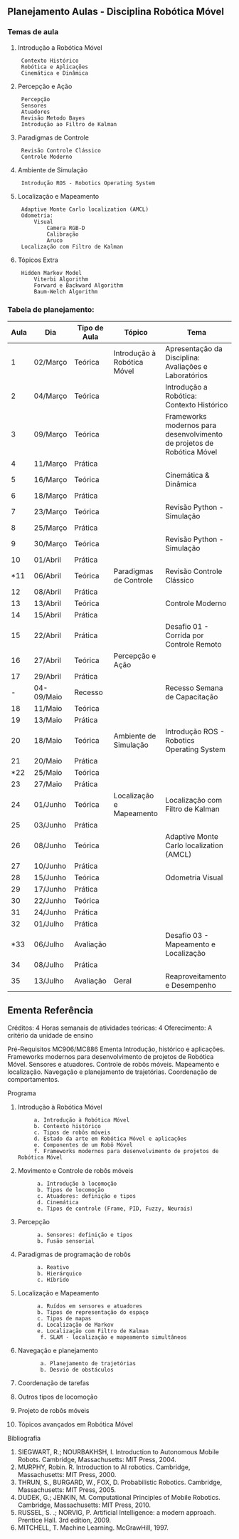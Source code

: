 ## Planejamento Aulas - Disciplina Robótica Móvel

### Temas de aula

1. Introdução a Robótica Móvel

        Contexto Histórico
        Robótica e Aplicações
        Cinemática e Dinâmica


2. Percepção e Ação
        
        Percepção
        Sensores
        Atuadores
        Revisão Metodo Bayes
        Introdução ao Filtro de Kalman

4. Paradigmas de Controle
        
        Revisão Controle Clássico
        Controle Moderno

3. Ambiente de Simulação
        
        Introdução ROS - Robotics Operating System

5. Localização e Mapeamento
    
        Adaptive Monte Carlo localization (AMCL)
        Odometria:
            Visual
                Camera RGB-D
                Calibração
                Aruco
        Localização com Filtro de Kalman

6. Tópicos Extra

        Hidden Markov Model
            Viterbi Algorithm
            Forward e Backward Algorithm
            Baum-Welch Algorithm



### Tabela de planejamento:

|Aula|Dia| Tipo de Aula|Tópico | Tema| 
|---|---|---|---|---|
|1|02/Março|Teórica|Introdução à Robótica Móvel|Apresentação da Disciplina: Avaliações e Laboratórios|
|2|04/Março|Teórica||Introdução a Robótica: Contexto Histórico|
|3|09/Março|Teórica|| Frameworks modernos para desenvolvimento de projetos de Robótica Móvel |
|4|11/Março|Prática|||
|5|16/Março|Teórica||Cinemática & Dinâmica|
|6|18/Março|Prática|||
|7|23/Março|Teórica||Revisão Python - Simulação|
|8|25/Março|Prática|||
|9|30/Março|Teórica||Revisão Python - Simulação|
|10|01/Abril|Prática|||
|*11|06/Abril|Teórica|Paradigmas de Controle| Revisão Controle Clássico|
|12|08/Abril|Prática|||
|13|13/Abril|Teórica|| Controle Moderno|
|14|15/Abril|Prática|||
|15|22/Abril|Prática||Desafio 01 - Corrida por Controle Remoto|
|16|27/Abril|Teórica|Percepção e Ação||
|17|29/Abril|Prática|||
|-|04-09/Maio|Recesso||Recesso Semana de Capacitação|
|18|11/Maio|Teórica|||
|19|13/Maio|Prática|||
|20|18/Maio|Teórica|Ambiente de Simulação|Introdução ROS - Robotics Operating System|
|21|20/Maio|Prática|||
|*22|25/Maio|Teórica|||
|23|27/Maio|Prática|||
|24|01/Junho|Teórica|Localização e Mapeamento| Localização com Filtro de Kalman|
|25|03/Junho|Prática|||
|26|08/Junho|Teórica|| Adaptive Monte Carlo localization (AMCL)|
|27|10/Junho|Prática|||
|28|15/Junho|Teórica||Odometria Visual|
|29|17/Junho|Prática|||
|30|22/Junho|Teórica|||
|31|24/Junho|Prática|||
|32|01/Julho|Prática|||
|*33|06/Julho|Avaliação|| Desafio 03 - Mapeamento e Localização|
|34|08/Julho|Prática|||
|35|13/Julho|Avaliação| Geral |Reaproveitamento e Desempenho|




## Ementa Referência

Créditos: 4
Horas semanais de atividades teóricas: 4
Oferecimento: A critério da unidade de ensino
 
Pré-Requisitos
MC906/MC886
Ementa
Introdução, histórico e aplicações. Frameworks modernos para desenvolvimento de projetos de Robótica Móvel. Sensores e atuadores. Controle de robôs móveis. Mapeamento e localização. Navegação e planejamento de trajetórias. Coordenação de comportamentos.

Programa
1. Introdução à Robótica Móvel

            a. Introdução à Robótica Móvel  
            b. Contexto histórico
            c. Tipos de robôs móveis  
            d. Estado da arte em Robótica Móvel e aplicações
            e. Componentes de um Robô Móvel
            f. Frameworks modernos para desenvolvimento de projetos de Robótica Móvel

2. Movimento e Controle de robôs móveis

             a. Introdução à locomoção
             b. Tipos de locomoção
             c. Atuadores: definição e tipos
             d. Cinemática
             e. Tipos de controle (Frame, PID, Fuzzy, Neurais)

3. Percepção  

             a. Sensores: definição e tipos
             b. Fusão sensorial

4. Paradigmas de programação de robôs

             a. Reativo
             b. Hierárquico
             c. Híbrido

5. Localização e Mapeamento

             a. Ruídos em sensores e atuadores
             b. Tipos de representação do espaço
             c. Tipos de mapas
             d. Localização de Markov
             e. Localização com Filtro de Kalman
              f. SLAM - localização e mapeamento simultâneos

6. Navegação e planejamento

              a. Planejamento de trajetórias
              b. Desvio de obstáculos

7. Coordenação de tarefas

8. Outros tipos de locomoção

9. Projeto de robôs móveis

10. Tópicos avançados em Robótica Móvel

Bibliografia
1. SIEGWART, R.; NOURBAKHSH, I. Introduction to Autonomous Mobile Robots. Cambridge, Massachusetts: MIT Press, 2004.
2. MURPHY, Robin. R. Introduction to AI robotics. Cambridge, Massachusetts: MIT Press, 2000.
3. THRUN, S., BURGARD, W., FOX, D. Probabilistic Robotics. Cambridge, Massachusetts: MIT Press, 2005.
4. DUDEK, G.; JENKIN, M. Computational Principles of Mobile Robotics. Cambridge, Massachusetts: MIT Press, 2010.
5. RUSSEL, S. .; NORVIG, P. Artificial Intelligence: a modern approach. Prentice Hall. 3rd edition, 2009.
6. MITCHELL, T. Machine Learning. McGrawHill, 1997.